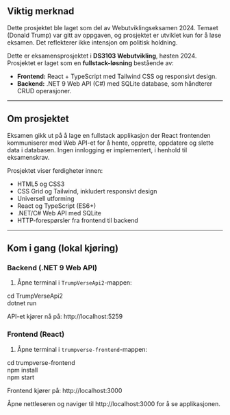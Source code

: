 ## Viktig merknad
Dette prosjektet ble laget som del av Webutviklingseksamen 2024. Temaet (Donald Trump) var gitt av oppgaven, og prosjektet er utviklet kun for å løse eksamen. Det reflekterer ikke intensjon om politisk holdning.

Dette er eksamensprosjektet i **DS3103 Webutvikling**, høsten 2024. Prosjektet er laget som en **fullstack-løsning** bestående av:

- **Frontend:** React + TypeScript med Tailwind CSS og responsivt design.  
- **Backend:** .NET 9 Web API (C#) med SQLite database, som håndterer CRUD operasjoner.

---

## Om prosjektet

Eksamen gikk ut på å lage en fullstack applikasjon der React frontenden kommuniserer med Web API-et for å hente, opprette, oppdatere og slette data i databasen. Ingen innlogging er implementert, i henhold til eksamenskrav.

Prosjektet viser ferdigheter innen:
- HTML5 og CSS3  
- CSS Grid og Tailwind, inkludert responsivt design  
- Universell utforming  
- React og TypeScript (ES6+)  
- .NET/C# Web API med SQLite  
- HTTP-forespørsler fra frontend til backend  

---

## Kom i gang (lokal kjøring)

### Backend (.NET 9 Web API)
1. Åpne terminal i `TrumpVerseApi2`-mappen:

cd TrumpVerseApi2  
dotnet run  

API-et kjører nå på: http://localhost:5259

### Frontend (React)
1. Åpne terminal i `trumpverse-frontend`-mappen:

cd trumpverse-frontend  
npm install  
npm start  

Frontend kjører på: http://localhost:3000

Åpne nettleseren og naviger til http://localhost:3000 for å se applikasjonen.
